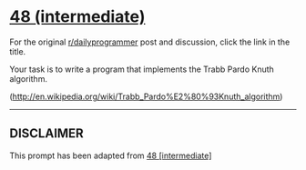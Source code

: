 # [48 (intermediate)](https://www.reddit.com/r/dailyprogrammer/comments/t78lv/542012_challenge_48_intermediate/)

For the original [r/dailyprogrammer](https://www.reddit.com/r/dailyprogrammer/) post and discussion, click the link in the title.

Your task is to write a program that implements the Trabb Pardo Knuth algorithm.

(http://en.wikipedia.org/wiki/Trabb_Pardo%E2%80%93Knuth_algorithm)

----
## **DISCLAIMER**
This prompt has been adapted from [48 [intermediate]](https://www.reddit.com/r/dailyprogrammer/comments/t78lv/542012_challenge_48_intermediate/
)
